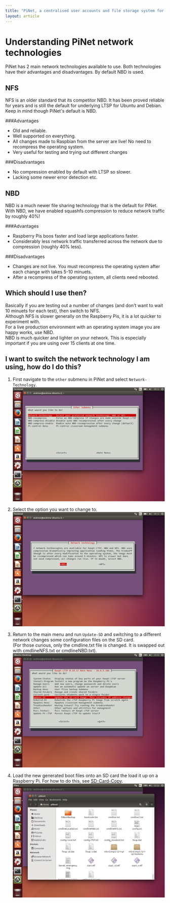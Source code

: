 ```yaml
---
title: "PiNet, a centralised user accounts and file storage system for a Raspberry Pi classroom."
layout: article
---
```


Understanding PiNet network technologies
======

PiNet has 2 main network technologies available to use.
Both technologies have their advantages and disadvantages. By default NBD is used.

NFS
----
NFS is an older standard that its competitor NBD. It has been proved reliable for years
and is still the default for underlying LTSP for Ubuntu and Debian.
Keep in mind though PiNet's default is NBD.
   
###Advantages   
- Old and reliable.
- Well supported on everything.
- All changes made to Raspbian from the server are live! No need to recompress the operating system.
- Very useful for testing and trying out different changes

###Disadvantages
- No compression enabled by default with LTSP so slower.
- Lacking some newer error detection etc.


NBD
----
NBD is a much newer file sharing technology that is the default for PiNet.   
With NBD, we have enabled squashfs compression to reduce network traffic by roughly 40%!   

###Advantages
- Raspberry Pis boos faster and load large applications faster.
- Considerably less network traffic transferred across the network due to compression (roughly 40% less).

###Disadvantages
- Changes are not live. You must recompress the operating system after each change with takes 5-10 minuets.
- After a recompress of the operating system, all clients need rebooted. 

Which should I use then?
----
Basically if you are testing out a number of changes (and don't want to wait 10 minuets for each test), then switch to NFS.   
Although NFS is slower generally on the Raspberry Pis, it is a lot quicker to experiment with.   
For a live production environment with an operating system image you are happy works, use NBD.   
NBD is much quicker and lighter on your network. This is especially important if you are using over 15 clients at one time.

I want to switch the network technology I am using, how do I do this?
------

1. First navigate to the ```other``` submenu in PiNet and select ```Network-Technology```.     
![](/assets/images/other-1.jpeg)   

2. Select the option you want to change to.     
![](/assets/images/other-2.jpeg)   

3. Return to the main menu and run ```Update-SD``` and switching to a different network changes some configuration files on the SD card.   
(For those curious, only the cmdline.txt file is changed. It is swapped out with cmdlineNFS.txt or cmdlineNBD.txt).   
![](/assets/images/update-sd-1.jpeg)   

4. Load the new generated boot files onto an SD card the load it up on a Raspberry Pi. For how to do this, see [SD-Card-Copy](../installation/sd-card-copy.html).    
![](/assets/images/update-sd-3.jpeg)   
   
